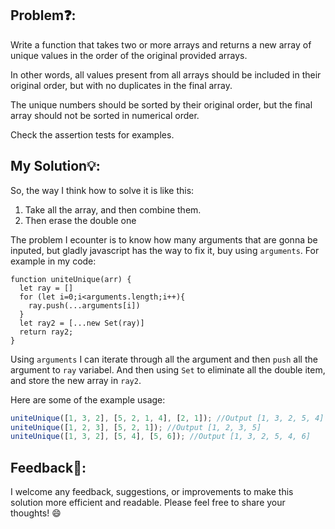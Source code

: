 ## Problem❓:

Write a function that takes two or more arrays and returns a new array of unique values in the order of the original provided arrays.

In other words, all values present from all arrays should be included in their original order, but with no duplicates in the final array.

The unique numbers should be sorted by their original order, but the final array should not be sorted in numerical order.

Check the assertion tests for examples.


## My Solution💡:

So, the way I think how to solve it is like this:
1. Take all the array, and then combine them.
2. Then erase the double one

The problem I ecounter is to know how many arguments that are gonna be inputed, but gladly javascript has the way to fix it, buy using `arguments`. For example in my code:
```javasript
function uniteUnique(arr) {
  let ray = []
  for (let i=0;i<arguments.length;i++){
    ray.push(...arguments[i])
  }
  let ray2 = [...new Set(ray)]
  return ray2;
}
```
Using `arguments` I can iterate through all the argument and then `push` all the argument to `ray` variabel. And then using `Set` to eliminate all the double item, and store the new array in `ray2`.


Here are some of the example usage:

```javascript
uniteUnique([1, 3, 2], [5, 2, 1, 4], [2, 1]); //Output [1, 3, 2, 5, 4]
uniteUnique([1, 2, 3], [5, 2, 1]); //Output [1, 2, 3, 5]
uniteUnique([1, 3, 2], [5, 4], [5, 6]); //Output [1, 3, 2, 5, 4, 6]
```


## Feedback💬:

I welcome any feedback, suggestions, or improvements to make this solution more efficient and readable. Please feel free to share your thoughts! :smile:
